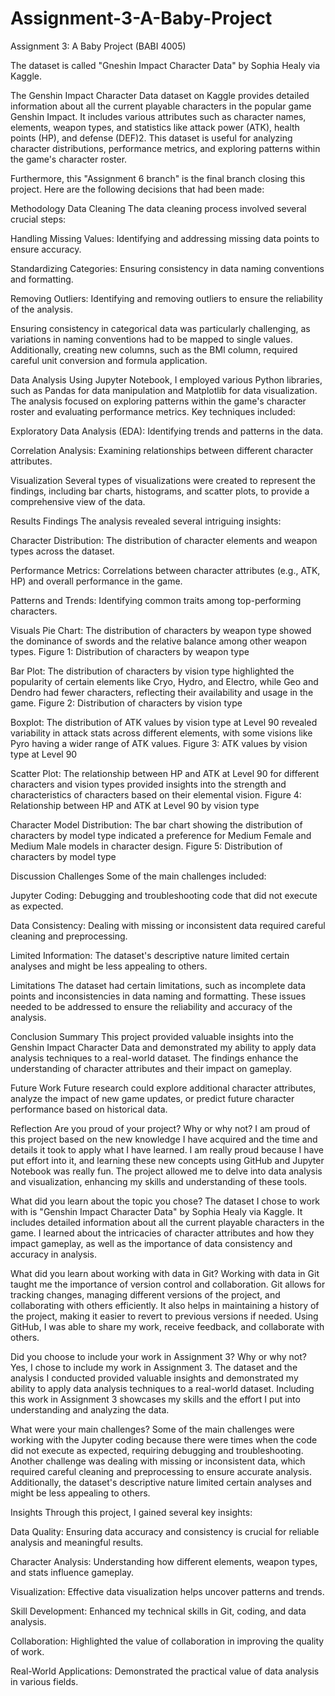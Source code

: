 # Assignment-3-A-Baby-Project
Assignment 3: A Baby Project (BABI 4005)


The dataset is called "Gneshin Impact Character Data" by Sophia Healy via Kaggle.

The Genshin Impact Character Data dataset on Kaggle provides detailed information about all the current playable characters in the popular game Genshin Impact. It includes various attributes such as character names, elements, weapon types, and statistics like attack power (ATK), health points (HP), and defense (DEF)2. This dataset is useful for analyzing character distributions, performance metrics, and exploring patterns within the game's character roster.


Furthermore, this "Assignment 6 branch" is the final branch closing this project. 
Here are the following decisions that had been made: 

Methodology
Data Cleaning
The data cleaning process involved several crucial steps:

Handling Missing Values: Identifying and addressing missing data points to ensure accuracy.

Standardizing Categories: Ensuring consistency in data naming conventions and formatting.

Removing Outliers: Identifying and removing outliers to ensure the reliability of the analysis.

Ensuring consistency in categorical data was particularly challenging, as variations in naming conventions had to be mapped to single values. Additionally, creating new columns, such as the BMI column, required careful unit conversion and formula application.

Data Analysis
Using Jupyter Notebook, I employed various Python libraries, such as Pandas for data manipulation and Matplotlib for data visualization. The analysis focused on exploring patterns within the game's character roster and evaluating performance metrics. Key techniques included:

Exploratory Data Analysis (EDA): Identifying trends and patterns in the data.

Correlation Analysis: Examining relationships between different character attributes.

Visualization
Several types of visualizations were created to represent the findings, including bar charts, histograms, and scatter plots, to provide a comprehensive view of the data.

Results
Findings
The analysis revealed several intriguing insights:

Character Distribution: The distribution of character elements and weapon types across the dataset.

Performance Metrics: Correlations between character attributes (e.g., ATK, HP) and overall performance in the game.

Patterns and Trends: Identifying common traits among top-performing characters.

Visuals
Pie Chart: The distribution of characters by weapon type showed the dominance of swords and the relative balance among other weapon types. Figure 1: Distribution of characters by weapon type

Bar Plot: The distribution of characters by vision type highlighted the popularity of certain elements like Cryo, Hydro, and Electro, while Geo and Dendro had fewer characters, reflecting their availability and usage in the game. Figure 2: Distribution of characters by vision type

Boxplot: The distribution of ATK values by vision type at Level 90 revealed variability in attack stats across different elements, with some visions like Pyro having a wider range of ATK values. Figure 3: ATK values by vision type at Level 90

Scatter Plot: The relationship between HP and ATK at Level 90 for different characters and vision types provided insights into the strength and characteristics of characters based on their elemental vision. Figure 4: Relationship between HP and ATK at Level 90 by vision type

Character Model Distribution: The bar chart showing the distribution of characters by model type indicated a preference for Medium Female and Medium Male models in character design. Figure 5: Distribution of characters by model type

Discussion
Challenges
Some of the main challenges included:

Jupyter Coding: Debugging and troubleshooting code that did not execute as expected.

Data Consistency: Dealing with missing or inconsistent data required careful cleaning and preprocessing.

Limited Information: The dataset's descriptive nature limited certain analyses and might be less appealing to others.

Limitations
The dataset had certain limitations, such as incomplete data points and inconsistencies in data naming and formatting. These issues needed to be addressed to ensure the reliability and accuracy of the analysis.

Conclusion
Summary
This project provided valuable insights into the Genshin Impact Character Data and demonstrated my ability to apply data analysis techniques to a real-world dataset. The findings enhance the understanding of character attributes and their impact on gameplay.

Future Work
Future research could explore additional character attributes, analyze the impact of new game updates, or predict future character performance based on historical data.

Reflection
Are you proud of your project? Why or why not?
I am proud of this project based on the new knowledge I have acquired and the time and details it took to apply what I have learned. I am really proud because I have put effort into it, and learning these new concepts using GitHub and Jupyter Notebook was really fun. The project allowed me to delve into data analysis and visualization, enhancing my skills and understanding of these tools.

What did you learn about the topic you chose?
The dataset I chose to work with is "Genshin Impact Character Data" by Sophia Healy via Kaggle. It includes detailed information about all the current playable characters in the game. I learned about the intricacies of character attributes and how they impact gameplay, as well as the importance of data consistency and accuracy in analysis.

What did you learn about working with data in Git?
Working with data in Git taught me the importance of version control and collaboration. Git allows for tracking changes, managing different versions of the project, and collaborating with others efficiently. It also helps in maintaining a history of the project, making it easier to revert to previous versions if needed. Using GitHub, I was able to share my work, receive feedback, and collaborate with others.

Did you choose to include your work in Assignment 3? Why or why not?
Yes, I chose to include my work in Assignment 3. The dataset and the analysis I conducted provided valuable insights and demonstrated my ability to apply data analysis techniques to a real-world dataset. Including this work in Assignment 3 showcases my skills and the effort I put into understanding and analyzing the data.

What were your main challenges?
Some of the main challenges were working with the Jupyter coding because there were times when the code did not execute as expected, requiring debugging and troubleshooting. Another challenge was dealing with missing or inconsistent data, which required careful cleaning and preprocessing to ensure accurate analysis. Additionally, the dataset's descriptive nature limited certain analyses and might be less appealing to others.

Insights
Through this project, I gained several key insights:

Data Quality: Ensuring data accuracy and consistency is crucial for reliable analysis and meaningful results.

Character Analysis: Understanding how different elements, weapon types, and stats influence gameplay.

Visualization: Effective data visualization helps uncover patterns and trends.

Skill Development: Enhanced my technical skills in Git, coding, and data analysis.

Collaboration: Highlighted the value of collaboration in improving the quality of work.

Real-World Applications: Demonstrated the practical value of data analysis in various fields.
